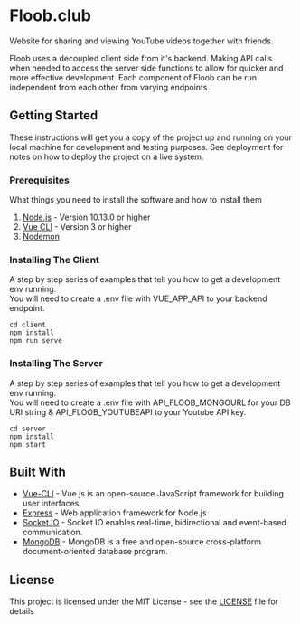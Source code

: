 # Floob.club

Website for sharing and viewing YouTube videos together with friends.

Floob uses a decoupled client side from it's backend. Making API calls when needed to access the server side functions to allow for quicker and more effective development. Each component of Floob can be run independent from each other from varying endpoints.


## Getting Started

These instructions will get you a copy of the project up and running on your local machine for development and testing purposes. See deployment for notes on how to deploy the project on a live system.

### Prerequisites

What things you need to install the software and how to install them

1. [Node.js](https://nodejs.org/en/) - Version 10.13.0 or higher
2. [Vue CLI](https://cli.vuejs.org/) - Version 3 or higher
3. [Nodemon](https://nodemon.io/)

### Installing The Client

A step by step series of examples that tell you how to get a development env running.  
You will need to create a .env file with VUE_APP_API to your backend endpoint.
```
cd client
npm install
npm run serve
```

### Installing The Server

A step by step series of examples that tell you how to get a development env running.  
You will need to create a .env file with API_FLOOB_MONGOURL for your DB URI string & API_FLOOB_YOUTUBEAPI to your Youtube API key.


```
cd server
npm install
npm start
```

## Built With

* [Vue-CLI](https://cli.vuejs.org/) - Vue.js is an open-source JavaScript framework for building user interfaces.
* [Express](https://expressjs.com/) - Web application framework for Node.js
* [Socket.IO](https://socket.io/) - Socket.IO enables real-time, bidirectional and event-based communication.
* [MongoDB](https://www.mongodb.com/) - MongoDB is a free and open-source cross-platform document-oriented database program.

## License

This project is licensed under the MIT License - see the [LICENSE](LICENSE) file for details

